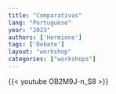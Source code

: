 ```yaml
---
title: "Comparativas"
lang: "Portuguese"
year: "2023"
authors: ['Hermione']
tags: ['Debate']
layout: "workshop"
categories: ["workshops"]
---
```


{{< youtube OB2M9J-n_S8 >}}
